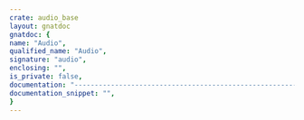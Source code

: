 ```yaml
---
crate: audio_base
layout: gnatdoc
gnatdoc: {
name: "Audio",
qualified_name: "Audio",
signature: "audio",
enclosing: "",
is_private: false,
documentation: "----------------------------------------------------------------------------\n                                                                          --\n                                 AUDIO                                    --\n                                                                          --\n                           Audio base package                             --\n                                                                          --\n  The MIT License (MIT)                                                   --\n                                                                          --\n  Copyright (c) 2020 Gustavo A. Hoffmann                                  --\n                                                                          --\n  Permission is hereby granted, free of charge, to any person obtaining   --\n  a copy of this software and associated documentation files (the         --\n  \"Software\"), to deal in the Software without restriction, including     --\n  without limitation the rights to use, copy, modify, merge, publish,     --\n  distribute, sublicense, and / or sell copies of the Software, and to    --\n  permit persons to whom the Software is furnished to do so, subject to   --\n  the following conditions:                                               --\n                                                                          --\n  The above copyright notice and this permission notice shall be          --\n  included in all copies or substantial portions of the Software.         --\n                                                                          --\n  THE SOFTWARE IS PROVIDED \"AS IS\", WITHOUT WARRANTY OF ANY KIND,         --\n  EXPRESS OR IMPLIED, INCLUDING BUT NOT LIMITED TO THE WARRANTIES OF      --\n  MERCHANTABILITY, FITNESS FOR A PARTICULAR PURPOSE AND NONINFRINGEMENT.  --\n  IN NO EVENT SHALL THE AUTHORS OR COPYRIGHT HOLDERS BE LIABLE FOR ANY    --\n  CLAIM, DAMAGES OR OTHER LIABILITY, WHETHER IN AN ACTION OF CONTRACT,    --\n  TORT OR OTHERWISE, ARISING FROM, OUT OF OR IN CONNECTION WITH THE       --\n  SOFTWARE OR THE USE OR OTHER DEALINGS IN THE SOFTWARE.                  --\n----------------------------------------------------------------------------",
documentation_snippet: "",
}
---
```

